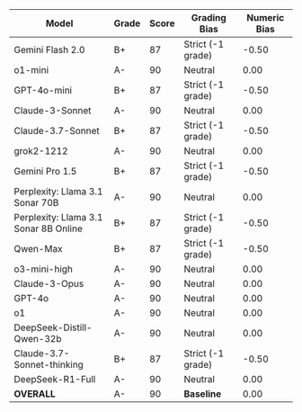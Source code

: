 | Model | Grade | Score | Grading Bias | Numeric Bias |
|------|-------|-------|-------------|-------------|
| Gemini Flash 2.0 | B+ | 87 | Strict (-1 grade) | -0.50 |
| o1-mini | A- | 90 | Neutral | 0.00 |
| GPT-4o-mini | B+ | 87 | Strict (-1 grade) | -0.50 |
| Claude-3-Sonnet | A- | 90 | Neutral | 0.00 |
| Claude-3.7-Sonnet | B+ | 87 | Strict (-1 grade) | -0.50 |
| grok2-1212 | A- | 90 | Neutral | 0.00 |
| Gemini Pro 1.5 | B+ | 87 | Strict (-1 grade) | -0.50 |
| Perplexity: Llama 3.1 Sonar 70B | A- | 90 | Neutral | 0.00 |
| Perplexity: Llama 3.1 Sonar 8B Online | B+ | 87 | Strict (-1 grade) | -0.50 |
| Qwen-Max | B+ | 87 | Strict (-1 grade) | -0.50 |
| o3-mini-high | A- | 90 | Neutral | 0.00 |
| Claude-3-Opus | A- | 90 | Neutral | 0.00 |
| GPT-4o | A- | 90 | Neutral | 0.00 |
| o1 | A- | 90 | Neutral | 0.00 |
| DeepSeek-Distill-Qwen-32b | A- | 90 | Neutral | 0.00 |
| Claude-3.7-Sonnet-thinking | B+ | 87 | Strict (-1 grade) | -0.50 |
| DeepSeek-R1-Full | A- | 90 | Neutral | 0.00 |
| **OVERALL** | A- | 90 | **Baseline** | 0.00 |